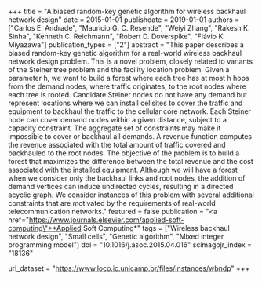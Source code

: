 +++
title = "A biased random-key genetic algorithm for wireless backhaul network design"
date = 2015-01-01
publishdate = 2019-01-01
authors = ["Carlos E. Andrade", "Mauricio G. C. Resende", "Weiyi Zhang", "Rakesh K. Sinha", "Kenneth C. Reichmann", "Robert D. Doverspike", "Flávio K. Miyazawa"]
publication_types = ["2"]
abstract = "This paper describes a biased random-key genetic algorithm for a real-world wireless backhaul network design problem. This is a novel problem, closely related to variants of the Steiner tree problem and the facility location problem. Given a parameter h, we want to build a forest where each tree has at most h hops from the demand nodes, where traffic originates, to the root nodes where each tree is rooted. Candidate Steiner nodes do not have any demand but represent locations where we can install cellsites to cover the traffic and equipment to backhaul the traffic to the cellular core network. Each Steiner node can cover demand nodes within a given distance, subject to a capacity constraint. The aggregate set of constraints may make it impossible to cover or backhaul all demands. A revenue function computes the revenue associated with the total amount of traffic covered and backhauled to the root nodes. The objective of the problem is to build a forest that maximizes the difference between the total revenue and the cost associated with the installed equipment. Although we will have a forest when we consider only the backhaul links and root nodes, the addition of demand vertices can induce undirected cycles, resulting in a directed acyclic graph. We consider instances of this problem with several additional constraints that are motivated by the requirements of real-world telecommunication networks."
featured = false
publication = "<a href=\"https://www.journals.elsevier.com/applied-soft-computing\">*Applied Soft Computing*</a>"
tags = ["Wireless backhaul network design", "Small cells", "Genetic algorithm", "Mixed integer programming model"]
doi = "10.1016/j.asoc.2015.04.016"
scimagojr_index = "18136"

url_dataset = "https://www.loco.ic.unicamp.br/files/instances/wbndp"
+++
